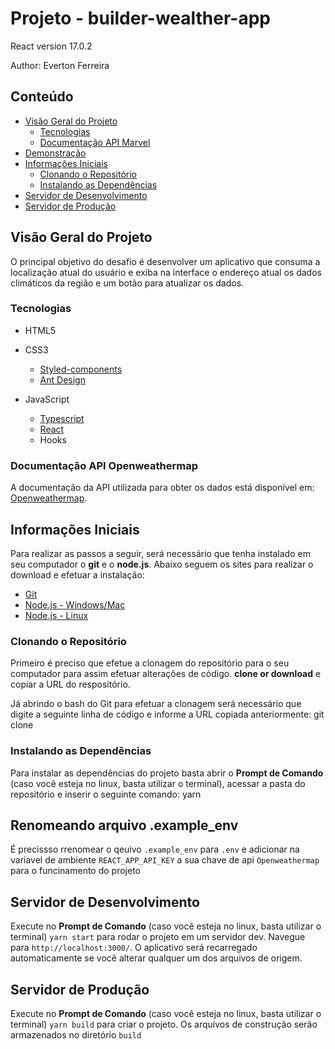 # Projeto - builder-wealther-app

React version 17.0.2

Author:
Everton Ferreira

## Conteúdo
- [Visão Geral do Projeto](#visão-geral-do-projeto)
  - [Tecnologias](#tecnologias)
  - [Documentação API Marvel](#documentação-api-marvel)
- [Demonstração](#demonstracao)
- [Informações Iniciais](#informações-iniciais)
  - [Clonando o Repositório](#clonando-o-repositório)
  - [Instalando as Dependências](#instalando-as-dependências)
- [Servidor de Desenvolvimento](#servidor-de-desenvolvimento)
- [Servidor de Produção](#servidor-de-Produção)

## Visão Geral do Projeto
O principal objetivo do desafio é desenvolver um aplicativo que consuma a localização atual do usuário e exiba na interface o endereço atual os dados climáticos da região e um botão para atualizar os dados.

### Tecnologias
- HTML5

- CSS3
  - [Styled-components](https://styled-components.com/)
  - [Ant Design](https://ant.design/)

- JavaScript
  - [Typescript](https://www.typescriptlang.org/)
  - [React](https://pt-br.reactjs.org/)
  - Hooks

### Documentação API Openweathermap
A documentação da API utilizada para obter os dados está disponível em: [Openweathermap](https://openweathermap.org/current).

## Informações Iniciais
Para realizar as passos a seguir, será necessário que tenha instalado em seu computador o **git** e o **node.js**. Abaixo seguem os sites para realizar o download e efetuar a instalação:
- [Git](https://git-scm.com/downloads)
- [Node.js - Windows/Mac](https://nodejs.org/en/download/)
- [Node.js - Linux](https://nodejs.org/en/download/package-manager/)

### Clonando o Repositório
Primeiro é preciso que efetue a clonagem do repositório para o seu computador para assim efetuar alterações de código.
**clone or download** e copiar a URL do respositório.

Já abrindo o bash do Git para efetuar a clonagem será necessário que digite a seguinte linha de código e informe a URL copiada anteriormente:
git clone <url-do-repositorio>

### Instalando as Dependências
Para instalar as dependências do projeto basta abrir o **Prompt de Comando** (caso você esteja no linux, basta utilizar o terminal), acessar a pasta do repositório e inserir o seguinte comando:
yarn

## Renomeando arquivo .example_env
É precissso rrenomear o qeuivo `.example_env` para `.env` e adicionar na variavel de ambiente `REACT_APP_API_KEY` a sua chave de api `Openweathermap` para o funcinamento do projeto

## Servidor de Desenvolvimento

Execute no **Prompt de Comando** (caso você esteja no linux, basta utilizar o terminal) `yarn start` para rodar o projeto em um servidor dev. Navegue para `http://localhost:3000/`. O aplicativo será recarregado automaticamente se você alterar qualquer um dos arquivos de origem.

## Servidor de Produção

Execute no **Prompt de Comando** (caso você esteja no linux, basta utilizar o terminal) `yarn build` para criar o projeto. Os arquivos de construção serão armazenados no diretório `build`
